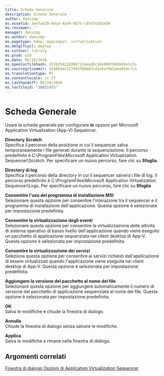 ```yaml
---
title: Scheda Generale
description: Scheda Generale
author: dansimp
ms.assetid: aeefae39-60cd-4ad4-9575-c07d7e2b1e59
ms.reviewer: ''
manager: dansimp
ms.author: dansimp
ms.pagetype: mdop, appcompat, virtualization
ms.mktglfcycl: deploy
ms.sitesec: library
ms.prod: w10
ms.date: 06/16/2016
ms.openlocfilehash: 327635422030b713aeadbc5de0007685b69e1c2e
ms.sourcegitcommit: 354664bc527d93f80687cd2eba70d1eea024c7c3
ms.translationtype: MT
ms.contentlocale: it-IT
ms.lasthandoff: 06/26/2020
ms.locfileid: "10821475"
---
```

# Scheda Generale


Usare la scheda generale per configurare **le** opzioni per Microsoft Application Virtualization (App-V) Sequencer.

<a href="" id="scratch-directory"></a>**Directory Scratch**  
Specifica il percorso della posizione in cui il sequencer salva temporaneamente i file generati durante la sequenziazione. Il percorso predefinito è C:\\ProgramFiles\\Microsoft Application Virtualization Sequencer\\Scratch. Per specificare un nuovo percorso, fare clic su **Sfoglia**.

<a href="" id="log-directory"></a>**Directory di log**  
Specifica il percorso della directory in cui il sequencer salverà i file di log. Il percorso predefinito è C:\\ProgramFiles\\Microsoft Application Virtualization Sequencer\\Logs. Per specificare un nuovo percorso, fare clic su **Sfoglia**

<a href="" id="allow-use-of-msi-installer"></a>**Consentire l'uso del programma di installazione MSI**  
Selezionare questa opzione per consentire l'interazione tra il sequencer e il programma di installazione dell'applicazione. Questa opzione è selezionata per impostazione predefinita.

<a href="" id="allow-virtualization-of-events"></a>**Consentire la virtualizzazione degli eventi**  
Selezionare questa opzione per consentire la virtualizzazione delle attività di sistema operativo di basso livello dell'applicazione quando viene eseguito un pacchetto di applicazione sequenziata nei client desktop di App-V. Questa opzione è selezionata per impostazione predefinita.

<a href="" id="allow-virtualization-of-services"></a>**Consentire la virtualizzazione dei servizi**  
Seleziona questa opzione per consentire ai servizi richiesti dall'applicazione di essere virtualizzati quando l'applicazione viene eseguita nei client desktop di App-V. Questa opzione è selezionata per impostazione predefinita.

<a href="" id="append-package-version-to-filename"></a>**Aggiungere la versione del pacchetto al nome del file**  
Selezionare questa opzione per aggiungere automaticamente il numero di versione del pacchetto di applicazione sequenziata al nome del file. Questa opzione è selezionata per impostazione predefinita.

<a href="" id="ok"></a>**OK**  
Salva le modifiche e chiude la finestra di dialogo.

<a href="" id="cancel"></a>**Annulla**  
Chiude la finestra di dialogo senza salvare le modifiche.

<a href="" id="apply"></a>**Applica**  
Salva le modifiche e rimane nella finestra di dialogo.

## Argomenti correlati


[Finestra di dialogo Opzioni di Application Virtualization Sequencer](application-virtualization-sequencer-options-dialog-box.md)

 

 





